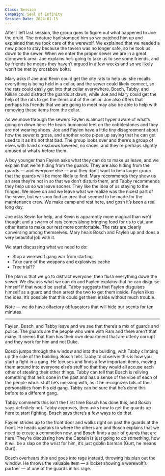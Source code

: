 ```yaml
---
Class: Session
Campaign: Seal of Infinity
Session Date: 2024-01-15
---
```

After I left last session, the group goes to figure out what happened to Joe the druid. The creature had stomped him so we patched him up and explained that we took care of the werewolf. We explained that we needed a new place to stay because the tavern was no longer safe, so he took us down to the sewer. When we enter the proper sewer we are in a great stonework area. Joe explains he’s going to take us to see some friends, and by friends he means they haven’t argued in a few weeks and so we likely won’t be met by crossbow bolts.

Mary asks if Joe and Kevin could get the city rats to help us: she recalls everything is being held in a cellar, and the sewer could likely connect, so the rats could easily get into that cellar everywhere. Bosch, Tabby, and Killian could distract the guards at dawn, while Joe and Mary could get the help of the rats to get the items out of the cellar. Joe also offers that perhaps his friends that we are going to meet may also be able to help with removing these items from the cellar.

As we move through the sewers Faylen is almost hyper aware of what’s going on down here. He hears humanoid feet on the cobblestones and they are not wearing shoes. Joe and Faylen have a little tiny disagreement about how the sewer is gross, and another voice pipes up saying that he can get used to it as it’s not that bad. The group looks over and there’s a group of elves with hand crossbows lowered, no shoes, and they’re perhaps slightly amused at what’s before them.

A boy younger than Faylen asks what they can do to make us leave, and we explain that we’re hiding from the guards. They are also hiding from the guards — and everyone else — and they don’t want to be a larger group that the guards will be more likely to find. Mary recommends they show us an area they’re not in so that we don’t disturb them, and Tabby recommends they help us so we leave sooner. They like the idea of us staying to the fringes. We move on and we leave what we realize was the nicest part of the sewer, but we soon find an area that seemed to be made for the maintenance crew. We make camp and rest here, and gosh it’s been a real long day.

Joe asks Kevin for help, and Kevin is apparently more magical than we’d thought and a swarm of rats comes along bringing food for us to eat, and other items to make our rest more comfortable. The rats are clearly conversing among themselves. Mary heals Bosch and Faylen up and does a very beautiful job with it.

We start discussing what we need to do:

- Stop a werewolf gang war from starting
- Take care of the weapons and explosives cache
- Tree trial??

The plan is that we go to distract everyone, then flush everything down the sewer. We discuss what we can do and Faylen explains that he can disguise himself if that would be useful. Tabby suggests that Faylen disguises himself as a guard and then arrest the two to get them inside. Faylen likes the idea: it’s possible that this could get them inside without much trouble.

Note — we do have olfactory obfuscators that will hide our scents for ten minutes.

---

Faylen, Bosch, and Tabby leave and we see that there’s a mix of guards and police. The guards are the people who were with Ram and there aren’t that many. It seems that Ram has their own department that are utterly corrupt and they work for him and not Duke.

Bosch jumps through the window and into the building, with Tabby climbing up the side of the building. Bosch tells Tabby to observe: this is how you start a fight in a gang. He focuses and finds a few important items, moving them around into everyone else’s stuff so that they would all accuse each other of stealing their other things. Tabby can tell that Bosch is reliving something that he’s done in the past and has a sense of the vibe of each of the people who’s stuff he’s messing with, as if he recognizes bits of their personalities from his old gang. Tabby can be sure that he’s done this before to a different gang.

Tabby comments this isn’t the first time Bosch has done this, and Bosch says definitely not. Tabby approves, then asks how to get the guards up here to start fighting. Bosch says there’s a few ways to do that.

Faylen strides up to the front door and walks right on past the guards at the front. He heads upstairs to where the others are and Bosch explains that we need to create a commotion now, and Bosch finds a pair of guards that are here. They’re discussing how the Captain is just going to do something, how it will be a slap on the wrist for him, it’s just goblin barman (Gurt, he means Gurt).

Bosch overhears this and goes into rage instead, throwing his plan out the window. He throws the valuable item — a locket showing a werewolf’s partner — at one of the guards in his rage.